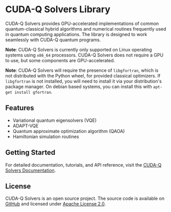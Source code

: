 # CUDA-Q Solvers Library

CUDA-Q Solvers provides GPU-accelerated implementations of common 
quantum-classical hybrid algorithms and numerical routines frequently 
used in quantum computing applications. The library is designed to 
work seamlessly with CUDA-Q quantum programs.

**Note**: CUDA-Q Solvers is currently only supported on Linux operating systems using
`x86_64` processors. CUDA-Q Solvers does not require a GPU to use, but some 
components are GPU-accelerated.

**Note**: CUDA-Q Solvers will require the presence of `libgfortran`, which is not distributed with the Python wheel, for provided classical optimizers. If `libgfortran` is not installed, you will need to install it via your distribution's package manager. On debian based systems, you can install this with `apt-get install gfortran`. 

## Features

- Variational quantum eigensolvers (VQE)
- ADAPT-VQE
- Quantum approximate optimization algorithm (QAOA) 
- Hamiltonian simulation routines

## Getting Started

For detailed documentation, tutorials, and API reference, 
visit the [CUDA-Q Solvers Documentation](https://nvidia.github.io/cudaqx/components/solvers/introduction.html).

## License

CUDA-Q Solvers is an open source project. The source code is available on
[GitHub][github_link] and licensed under [Apache License
2.0](https://github.com/NVIDIA/cudaqx/blob/main/LICENSE). 

[github_link]: https://github.com/NVIDIA/cudaqx/tree/main/libs/solvers
